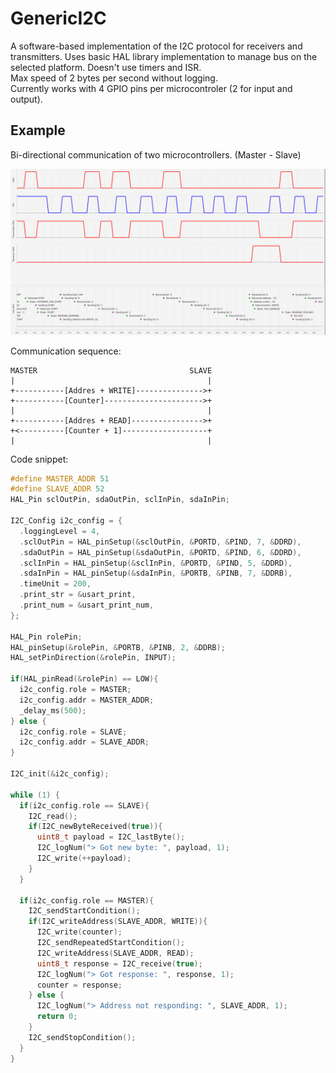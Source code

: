 # GenericI2C

A software-based implementation of the I2C protocol for receivers and transmitters. Uses basic HAL library implementation to manage bus on the selected platform. Doesn't use timers and ISR. </br>
Max speed of 2 bytes per second without logging.</br>
Currently works with 4 GPIO pins per microcontroler (2 for input and output).

## Example
Bi-directional communication of two microcontrollers. (Master - Slave)

![example](example.png)

Communication sequence:

```
MASTER                                  SLAVE
|                                           |
+-----------[Addres + WRITE]--------------->+
+-----------[Counter]---------------------->+
|                                           |
+-----------[Addres + READ]---------------->+
+<----------[Counter + 1]-------------------+
|                                           |
```

Code snippet:

```C++
#define MASTER_ADDR 51
#define SLAVE_ADDR 52
HAL_Pin sclOutPin, sdaOutPin, sclInPin, sdaInPin;

I2C_Config i2c_config = {
  .loggingLevel = 4,
  .sclOutPin = HAL_pinSetup(&sclOutPin, &PORTD, &PIND, 7, &DDRD),
  .sdaOutPin = HAL_pinSetup(&sdaOutPin, &PORTD, &PIND, 6, &DDRD),
  .sclInPin = HAL_pinSetup(&sclInPin, &PORTD, &PIND, 5, &DDRD),
  .sdaInPin = HAL_pinSetup(&sdaInPin, &PORTB, &PINB, 7, &DDRB),
  .timeUnit = 200,
  .print_str = &usart_print,
  .print_num = &usart_print_num,
};

HAL_Pin rolePin;
HAL_pinSetup(&rolePin, &PORTB, &PINB, 2, &DDRB);
HAL_setPinDirection(&rolePin, INPUT);

if(HAL_pinRead(&rolePin) == LOW){
  i2c_config.role = MASTER;
  i2c_config.addr = MASTER_ADDR;
  _delay_ms(500);
} else {
  i2c_config.role = SLAVE;
  i2c_config.addr = SLAVE_ADDR;
}

I2C_init(&i2c_config);

while (1) {
  if(i2c_config.role == SLAVE){
    I2C_read();
    if(I2C_newByteReceived(true)){
      uint8_t payload = I2C_lastByte();
      I2C_logNum("> Got new byte: ", payload, 1);
      I2C_write(++payload);
    }
  }

  if(i2c_config.role == MASTER){
    I2C_sendStartCondition();
    if(I2C_writeAddress(SLAVE_ADDR, WRITE)){
      I2C_write(counter);
      I2C_sendRepeatedStartCondition();
      I2C_writeAddress(SLAVE_ADDR, READ);
      uint8_t response = I2C_receive(true);
      I2C_logNum("> Got response: ", response, 1);
      counter = response;
    } else {
      I2C_logNum("> Address not responding: ", SLAVE_ADDR, 1);
      return 0;
    }
    I2C_sendStopCondition();
  }
}

```